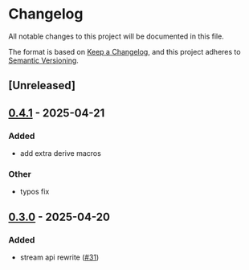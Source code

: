 # Changelog

All notable changes to this project will be documented in this file.

The format is based on [Keep a Changelog](https://keepachangelog.com/en/1.0.0/),
and this project adheres to [Semantic Versioning](https://semver.org/spec/v2.0.0.html).

## [Unreleased]

## [0.4.1](https://github.com/roberts-pumpurs/betfair-adapter-rs/compare/betfair-stream-api-v0.4.0...betfair-stream-api-v0.4.1) - 2025-04-21

### Added

- add extra derive macros

### Other

- typos fix

## [0.3.0](https://github.com/roberts-pumpurs/betfair-adapter-rs/compare/betfair-stream-api-v0.2.1...betfair-stream-api-v0.3.0) - 2025-04-20

### Added

- stream api rewrite ([#31](https://github.com/roberts-pumpurs/betfair-adapter-rs/pull/31))
